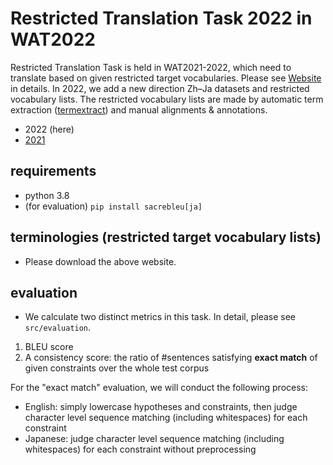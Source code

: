 # Restricted Translation Task 2022 in WAT2022

Restricted Translation Task is held in WAT2021-2022, which need to translate based on given restricted target vocabularies. Please see [Website](https://sites.google.com/view/restricted-translation-task/top?authuser=0) in details.
In 2022, we add a new direction Zh–Ja datasets and restricted vocabulary lists. The restricted vocabulary lists are made by automatic term extraction ([termextract](http://gensen.dl.itc.u-tokyo.ac.jp/pytermextract/#:~:text=termextract%E3%81%AF%E3%83%86%E3%82%AD%E3%82%B9%E3%83%88%E3%83%87%E3%83%BC%E3%82%BF%E3%81%8B%E3%82%89,%E6%80%A7%E3%81%8C%E9%AB%98%E3%81%8F%E3%81%AA%E3%82%8A%E3%81%BE%E3%81%99%EF%BC%89%E3%80%82)) and manual alignments & annotations.

- 2022 (here)
- [2021](https://github.com/Chanabe-k/wat2021_restricted)

## requirements
- python 3.8
- (for evaluation) `pip install sacrebleu[ja]`

## terminologies (restricted target vocabulary lists)
- Please download the above website.

## evaluation
- We calculate two distinct metrics in this task. In detail, please see `src/evaluation`.
1. BLEU score
2. A consistency score: the ratio of #sentences satisfying **exact match** of given constraints over the whole test corpus

For the "exact match" evaluation, we will conduct the following process:

- English: simply lowercase hypotheses and constraints, then judge character level sequence matching (including whitespaces) for each constraint
- Japanese: judge character level sequence matching (including whitespaces) for each constraint without preprocessing
